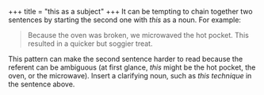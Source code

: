 +++
title = "this as a subject"
+++
It can be tempting to chain together two sentences by starting the second one with *this* as a noun.
For example:

> Because the oven was broken, we microwaved the hot pocket. This resulted in a quicker but soggier treat.

This pattern can make the second sentence harder to read because the referent can be ambiguous (at first glance, *this* might be the hot pocket, the oven, or the microwave).
Insert a clarifying noun, such as *this technique* in the sentence above.
